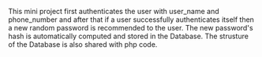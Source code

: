 This mini project first authenticates the user with user_name and phone_number and after that if a user successfully authenticates itself then a new random password is recommended to the user.
The new password's hash is automatically computed and stored in the Database. 
The strusture of the Database is also shared with php code.
